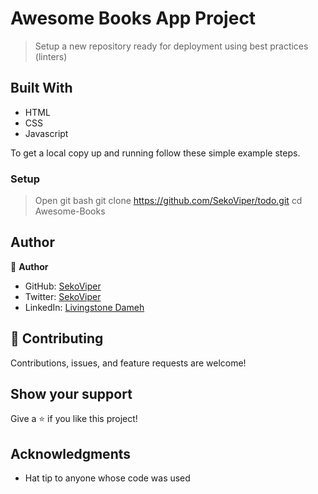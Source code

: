 # Awesome Books App Project

> Setup a new repository ready for deployment using best practices (linters) 

## Built With

- HTML
- CSS
- Javascript

To get a local copy up and running follow these simple example steps.

### Setup
> Open git bash
> git clone https://github.com/SekoViper/todo.git
> cd Awesome-Books


## Author

👤 **Author**

- GitHub: [SekoViper](https://github.com/SekoViper)
- Twitter: [SekoViper](https://twitter.com/SekoViper)
- LinkedIn: [Livingstone Dameh](https://www.linkedin.com/in/livingstone-dameh/)



## 🤝 Contributing

Contributions, issues, and feature requests are welcome!


## Show your support

Give a ⭐️ if you like this project!

## Acknowledgments

- Hat tip to anyone whose code was used